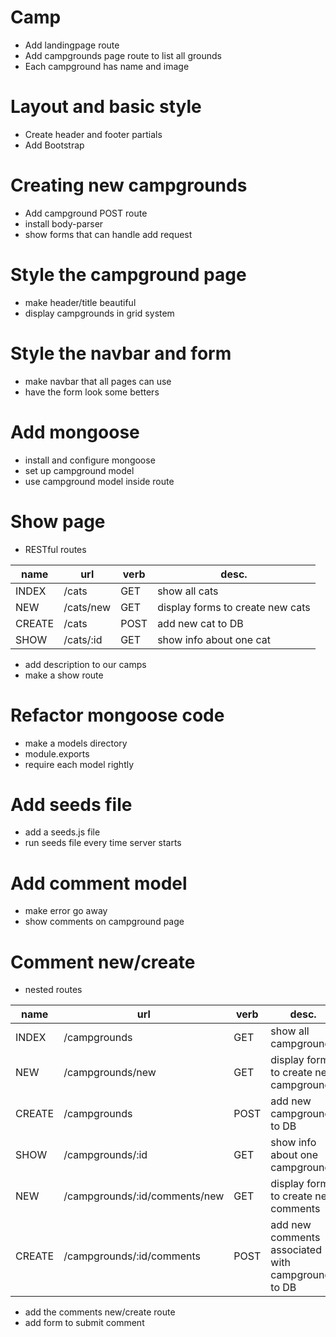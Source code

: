 # Camp

* Add landingpage route
* Add campgrounds page route to list all grounds
* Each campground has name and image

# Layout and basic style

* Create header and footer partials
* Add Bootstrap

# Creating new campgrounds

* Add campground POST route
* install body-parser
* show forms that can handle add request

# Style the campground page

* make header/title beautiful
* display campgrounds in grid system

# Style the navbar and form

* make navbar that all pages can use
* have the form look some betters

# Add mongoose

* install and configure mongoose
* set up campground model
* use campground model inside route

# Show page

* RESTful routes

| name   | url       | verb | desc.                            |
|--------|-----------|------|----------------------------------|
| INDEX  | /cats     | GET  | show all cats                    |
| NEW    | /cats/new | GET  | display forms to create new cats |
| CREATE | /cats     | POST | add new cat to DB                |
| SHOW   | /cats/:id | GET  | show info about one cat          |

* add description to our camps
* make a show route

# Refactor mongoose code

* make a models directory
* module.exports
* require each model rightly

# Add seeds file

* add a seeds.js file
* run seeds file every time server starts

# Add comment model

* make error go away
* show comments on campground page

# Comment new/create

* nested routes

| name   | url                           | verb | desc.                                              |
|--------|-------------------------------|------|----------------------------------------------------|
| INDEX  | /campgrounds                  | GET  | show all campgrounds                               |
| NEW    | /campgrounds/new              | GET  | display forms to create new campgrounds            |
| CREATE | /campgrounds                  | POST | add new campground to DB                           |
| SHOW   | /campgrounds/:id              | GET  | show info about one campground                     |
| NEW    | /campgrounds/:id/comments/new | GET  | display forms to create new comments               |
| CREATE | /campgrounds/:id/comments     | POST | add new comments associated with campgrounds to DB |

* add the comments new/create route
* add form to submit comment